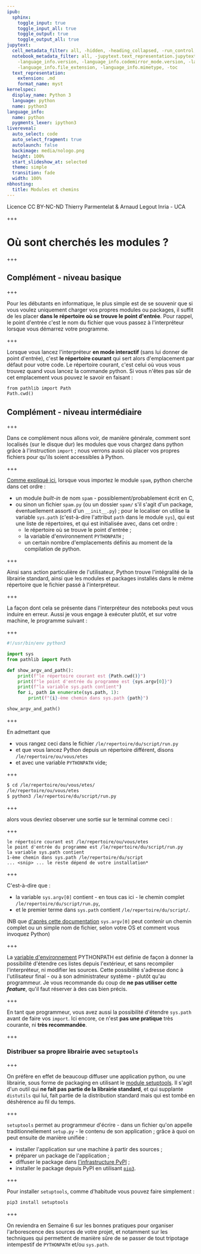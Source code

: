 ```yaml
---
ipub:
  sphinx:
    toggle_input: true
    toggle_input_all: true
    toggle_output: true
    toggle_output_all: true
jupytext:
  cell_metadata_filter: all, -hidden, -heading_collapsed, -run_control, -trusted
  notebook_metadata_filter: all, -jupytext.text_representation.jupytext_version, -jupytext.text_representation.format_version,
    -language_info.version, -language_info.codemirror_mode.version, -language_info.codemirror_mode,
    -language_info.file_extension, -language_info.mimetype, -toc
  text_representation:
    extension: .md
    format_name: myst
kernelspec:
  display_name: Python 3
  language: python
  name: python3
language_info:
  name: python
  pygments_lexer: ipython3
livereveal:
  auto_select: code
  auto_select_fragment: true
  autolaunch: false
  backimage: media/nologo.png
  height: 100%
  start_slideshow_at: selected
  theme: simple
  transition: fade
  width: 100%
nbhosting:
  title: Modules et chemins
---
```


<div class="licence">
<span>Licence CC BY-NC-ND</span>
<span>Thierry Parmentelat &amp; Arnaud Legout</span>
<span>Inria - UCA</span>
</div>

+++

# Où sont cherchés les modules ?

+++

## Complément - niveau basique

+++

Pour les débutants en informatique, le plus simple est de se souvenir que si vous voulez uniquement charger vos propres modules ou packages, il suffit de les placer **dans le répertoire où se trouve le point d'entrée**.
Pour rappel, le point d'entrée c'est le nom du fichier que vous passez à l'interpréteur lorsque vous démarrez votre programme.

+++

Lorsque vous lancez l'interpréteur **en mode interactif** (sans lui donner de point d'entrée), c'est **le répertoire courant** qui sert alors d'emplacement par défaut pour votre code. 
Le répertoire courant, c'est celui où vous vous trouvez quand vous lancez la commande python. Si vous n'êtes pas sûr de cet emplacement vous pouvez le savoir en faisant :

```{code-cell} ipython3
from pathlib import Path
Path.cwd()
```

## Complément - niveau intermédiaire

+++

Dans ce complément nous allons voir, de manière générale, comment sont localisés (sur le disque dur) les modules que vous chargez dans python grâce à l'instruction `import` ; nous verrons aussi où placer vos propres fichiers pour qu'ils soient accessibles à Python.

+++

[Comme expliqué ici](https://docs.python.org/3/tutorial/modules.html#the-module-search-path), lorsque vous importez le module `spam`, python cherche dans cet ordre :

* un module *built-in* de nom `spam` - possiblement/probablement écrit en C,
* ou sinon un fichier `spam.py` (ou un dossier `spam/`  s'il s'agit d'un package, éventuellement assorti d'un `__init__.py`) ; pour le localiser on utilise la variable `sys.path` (c'est-à-dire l'attribut `path` dans le module `sys`), qui est une liste de répertoires, et qui est initialisée avec, dans cet ordre :
  * le répertoire où se trouve le point d'entrée ;
  * la variable d'environnement `PYTHONPATH` ;
  * un certain nombre d'emplacements définis au moment de la compilation de python.

+++

Ainsi sans action particulière de l'utilisateur, Python trouve l'intégralité de la librairie standard, ainsi que les modules et packages installés dans le même répertoire que le fichier passé à l'interpréteur.

+++

La façon dont cela se présente dans l'interpréteur des notebooks peut vous induire en erreur. Aussi je vous engage à exécuter plutôt, et sur votre machine, le programme suivant :

+++

```python
#!/usr/bin/env python3

import sys
from pathlib import Path

def show_argv_and_path():
    print(f"le répertoire courant est {Path.cwd()}")
    print(f"le point d'entrée du programme est {sys.argv[0]}")
    print(f"la variable sys.path contient")
    for i, path in enumerate(sys.path, 1):
        print(f"{i}-ème chemin dans sys.path {path}")

show_argv_and_path()
```

+++

En admettant que 

* vous rangez ceci dans le fichier `/le/repertoire/du/script/run.py`
* et que vous lancez Python depuis un répertoire différent, disons `/le/repertoire/ou/vous/etes`
* et avec une variable `PYTHONPATH` vide;

+++

```bash
$ cd /le/repertoire/ou/vous/etes/
/le/repertoire/ou/vous/etes 
$ python3 /le/repertoire/du/script/run.py
```

+++

alors vous devriez observer une sortie sur le terminal comme ceci :

+++

```
le répertoire courant est /le/repertoire/ou/vous/etes
le point d'entrée du programme est /le/repertoire/du/script/run.py
la variable sys.path contient
1-ème chemin dans sys.path /le/repertoire/du/script
... <snip> ... le reste dépend de votre installation*
```

+++

C'est-à-dire que :

* la variable `sys.argv[0]` contient - en tous cas ici - le chemin complet `/le/repertoire/du/script/run.py`,
* et le premier terme dans `sys.path` contient `/le/repertoire/du/script/`.

(NB que [d'après cette documentation](https://docs.python.org/3/library/sys.html#sys.argv) `sys.argv[0]` peut contenir un chemin complet ou un simple nom de fichier, selon votre OS et comment vous invoquez Python)

+++

La [variable d'environnement](http://en.wikipedia.org/wiki/Environment_variable) PYTHONPATH est définie de façon à donner la possibilité d'étendre ces listes depuis l'extérieur, et sans recompiler l'interpréteur, ni modifier les sources. Cette possibilité s'adresse donc à l'utilisateur final - ou à son administrateur système - plutôt qu'au programmeur. Je vous recommande du coup de **ne pas utiliser cette *feature***, qu'il faut réserver à des cas bien précis.

+++

En tant que programmeur, vous avez aussi la possibilité d'étendre `sys.path` avant de faire vos `import`. Ici encore, ce n'est **pas une pratique** très courante, ni **très recommandée**.

+++

### Distribuer sa propre librairie avec `setuptools`

+++

On préfère en effet de beaucoup diffuser une application python, ou une librairie, sous forme de packaging en utilisant le [module setuptools](https://pypi.python.org/pypi/setuptools). Il s'agit d'un outil qui **ne fait pas partie de la librairie standard**, et qui supplante `distutils` qui lui, fait partie de la distribution standard mais qui est tombé en déshérence au fil du temps.

+++

`setuptools` permet au programmeur d'écrire - dans un fichier qu'on appelle traditionnellement `setup.py` - le contenu de son application ; grâce à quoi on peut ensuite de manière unifiée :

* installer l'application sur une machine à partir des sources ;
* préparer un package de l'application ;
* diffuser le package dans [l'infrastructure PyPI](https://pypi.python.org/pypi) ;
* installer le package depuis PyPI en utilisant [`pip3`](http://pip.readthedocs.org/en/latest/installing.html).

+++

Pour installer `setuptools`, comme d'habitude vous pouvez faire simplement :

```bash
pip3 install setuptools
```

+++

On reviendra en Semaine 6 sur les bonnes pratiques pour organiser l'arborescence des sources de votre projet, et notamment sur les techniques qui permettent de manière sûre de se passer de tout tripotage intempestif de `PYTHONPATH` et/ou `sys.path`.
